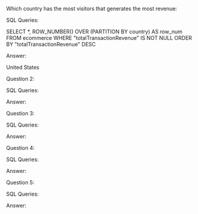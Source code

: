 Which country has the most visitors that generates the most revenue: 

SQL Queries: 

SELECT *, 
ROW_NUMBER() OVER (PARTITION BY country) AS row_num
FROM ecommerce 
WHERE "totalTransactionRevenue" IS NOT NULL
ORDER BY "totalTransactionRevenue" DESC

Answer: 

United States 


Question 2: 

SQL Queries:

Answer:



Question 3: 

SQL Queries:

Answer:



Question 4: 

SQL Queries:

Answer:



Question 5: 

SQL Queries:

Answer:
